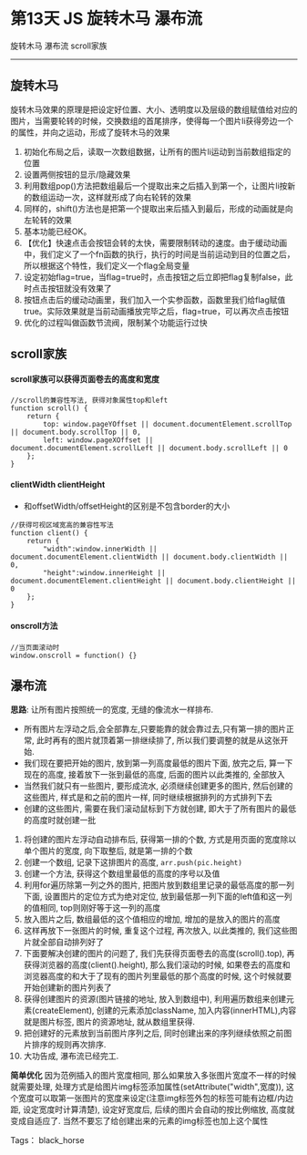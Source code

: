# 第13天 JS 旋转木马 瀑布流

旋转木马 瀑布流 scroll家族

---

## 旋转木马

旋转木马效果的原理是把设定好位置、大小、透明度以及层级的数组赋值给对应的图片，当需要轮转的时候，交换数组的首尾排序，使得每一个图片li获得旁边一个的属性，并向之运动，形成了旋转木马的效果

1. 初始化布局之后，读取一次数组数据，让所有的图片li运动到当前数组指定的位置
2. 设置两侧按钮的显示/隐藏效果
3. 利用数组pop()方法把数组最后一个提取出来之后插入到第一个，让图片li按新的数组运动一次，这样就形成了向右轮转的效果
4. 同样的，shift()方法也是把第一个提取出来后插入到最后，形成的动画就是向左轮转的效果
5. 基本功能已经OK。
6. 【优化】快速点击会按钮会转的太快，需要限制转动的速度。由于缓动动画中，我们定义了一个fn函数的执行，执行的时间是当前运动到目的位置之后，所以根据这个特性，我们定义一个flag全局变量
7. 设定初始flag=true，当flag=true时，点击按钮之后立即把flag复制false，此时点击按钮就没有效果了
8. 按钮点击后的缓动动画里，我们加入一个实参函数，函数里我们给flag赋值true。实际效果就是当前动画播放完毕之后，flag=true，可以再次点击按钮
9. 优化的过程叫做函数节流阀，限制某个功能运行过快

## scroll家族

#### scroll家族可以获得页面卷去的高度和宽度
```
//scroll的兼容性写法, 获得对象属性top和left
function scroll() {
    return {
        top: window.pageYOffset || document.documentElement.scrollTop || document.body.scrollTop || 0,
        left: window.pageXOffset || document.documentElement.scrollLeft || document.body.scrollLeft || 0
    };
}
```

#### clientWidth clientHeight
- 和offsetWidth/offsetHeight的区别是不包含border的大小
```
//获得可视区域宽高的兼容性写法
function client() {
    return {
        "width":window.innerWidth || document.documentElement.clientWidth || document.body.clientWidth || 0,
        "height":window.innerHeight || document.documentElement.clientHeight || document.body.clientHeight || 0
    };
}
```

#### onscroll方法

```
//当页面滚动时
window.onscroll = function() {}
```

## 瀑布流

**思路**: 让所有图片按照统一的宽度, 无缝的像流水一样排布. 

- 所有图片左浮动之后,会全部靠左,只要能靠的就会靠过去,只有第一排的图片正常, 此时再有的图片就顶着第一排继续排了, 所以我们要调整的就是从这张开始.
- 我们现在要把开始的图片, 放到第一列高度最低的图片下面, 放完之后, 算一下现在的高度, 接着放下一张到最低的高度, 后面的图片以此类推的, 全部放入
- 当然我们就只有一些图片, 要形成流水, 必须继续创建更多的图片, 然后创建的这些图片, 样式是和之前的图片一样, 同时继续根据排列的方式排列下去
- 创建的这些图片, 需要在我们滚动鼠标到下方就创建, 即大于了所有图片的最低的高度时就创建一批

1. 将创建的图片左浮动自动排布后, 获得第一排的个数, 方式是用页面的宽度除以单个图片的宽度, 向下取整后, 就是第一排的个数
2. 创建一个数组, 记录下这排图片的高度, `arr.push(pic.height)`
3. 创建一个方法, 获得这个数组里最低的高度的序号以及值
4. 利用for遍历除第一列之外的图片, 把图片放到数组里记录的最低高度的那一列下面, 设置图片的定位方式为绝对定位, 放到最低那一列下面的left值和这一列的值相同, top则刚好等于这一列的高度
5. 放入图片之后, 数组最低的这个值相应的增加, 增加的是放入的图片的高度
6. 这样再放下一张图片的时候, 重复这个过程, 再次放入, 以此类推的, 我们这些图片就全部自动排列好了
7. 下面要解决创建的图片的问题了, 我们先获得页面卷去的高度(scroll().top), 再获得浏览器的高度(client().height), 那么我们滚动的时候, 如果卷去的高度和浏览器高度的和大于了现有的图片列里最低的那个高度的时候, 这个时候就要开始创建新的图片列表了
8. 获得创建图片的资源(图片链接的地址, 放入到数组中), 利用遍历数组来创建元素(createElement), 创建的元素添加className, 加入内容(innerHTML),内容就是图片标签, 图片的资源地址, 就从数组里获得.
9. 把创建好的元素放到当前图片序列之后, 同时创建出来的序列继续依照之前图片排序的规则再次排序.
10. 大功告成, 瀑布流已经完工.

**简单优化** 因为范例插入的图片宽度相同, 那么如果放入多张图片宽度不一样的时候就需要处理, 处理方式是给图片img标签添加属性(setAttribute("width",宽度)), 这个宽度可以取第一张图片的宽度来设定(注意img标签外包的标签可能有边框/内边距, 设定宽度时计算清楚), 设定好宽度后, 后续的图片会自动的按比例缩放, 高度就变成自适应了. 当然不要忘了给创建出来的元素的img标签也加上这个属性



Tags： black_horse

